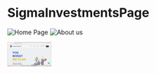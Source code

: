 # SigmaInvestmentsPage
![Home Page](url ".SigmaInvestmentsPage/images/other/main.jpg")
![About us](url "./images/other/about-us.jpg")

<img src="./images/other/main.jpg " width="100px"/>
